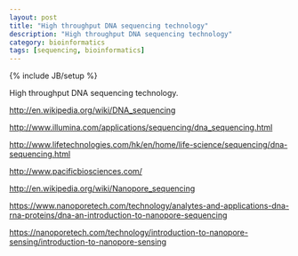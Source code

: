```yaml
---
layout: post
title: "High throughput DNA sequencing technology"
description: "High throughput DNA sequencing technology"
category: bioinformatics
tags: [sequencing, bioinformatics]
---
```

{% include JB/setup %}

High throughput DNA sequencing technology.

<!--more-->

http://en.wikipedia.org/wiki/DNA_sequencing

http://www.illumina.com/applications/sequencing/dna_sequencing.html

http://www.lifetechnologies.com/hk/en/home/life-science/sequencing/dna-sequencing.html

http://www.pacificbiosciences.com/


http://en.wikipedia.org/wiki/Nanopore_sequencing

https://www.nanoporetech.com/technology/analytes-and-applications-dna-rna-proteins/dna-an-introduction-to-nanopore-sequencing

https://nanoporetech.com/technology/introduction-to-nanopore-sensing/introduction-to-nanopore-sensing
